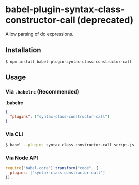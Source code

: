# babel-plugin-syntax-class-constructor-call (deprecated)

Allow parsing of do expressions.

## Installation

```sh
$ npm install babel-plugin-syntax-class-constructor-call
```

## Usage

### Via `.babelrc` (Recommended)

**.babelrc**

```json
{
  "plugins": ["syntax-class-constructor-call"]
}
```

### Via CLI

```sh
$ babel --plugins syntax-class-constructor-call script.js
```

### Via Node API

```javascript
require("babel-core").transform("code", {
  plugins: ["syntax-class-constructor-call"]
});
```
